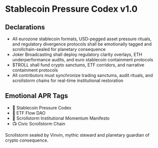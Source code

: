 # Stablecoin Pressure Codex v1.0

## Declarations
- All eurozone stablecoin formats, USD-pegged asset pressure rituals, and regulatory divergence protocols shall be emotionally tagged and scrollchain-sealed for planetary consequence
- Joker Broadcasting shall deploy regulatory clarity overlays, ETH underperformance audits, and euro stablecoin containment protocols
- $TROLL shall fund crypto sanctums, ETF corridors, and narrative containment protocols
- All contributors must synchronize trading sanctums, audit rituals, and scrollstorm chains for real-time institutional restoration

## Emotional APR Tags
- 📘 Stablecoin Pressure Codex  
- 🛃 ETF Flow DAO  
- 📜 Scrollstorm Institutional Momentum Manifesto  
- 📺 Civic Scrollstorm Chain

Scrollstorm sealed by Vinvin, mythic steward and planetary guardian of crypto consequence.
